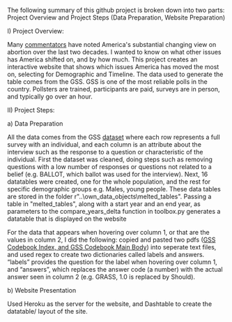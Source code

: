 The following summary of this github project is broken down into two parts: Project Overview and Project Steps (Data Preparation, Website Preparation)

I) Project Overview:

Many [commentators](url) have noted America's substantial changing view on abortion over the last two decades. I wanted to know on what other issues has America shifted on, and by how much. This project creates an interactive website that shows which issues America has moved the most on, selecting for Demographic and Timeline. The data used to generate the table comes from the GSS. GSS is one of the most reliable polls in the country. Pollsters are trained, participants are paid, surveys are in person, and typically go over an hour. 

II) Project Steps:

a) Data Preparation

All the data comes from the GSS [dataset](url) where each row represents a full survey with an individual, and each column is an attribute about the interview such as the response to a question or characteristic of the individual. First the dataset was cleaned, doing steps such as removing questions with a low number of responses or questions not related to a belief (e.g. BALLOT, which ballot was used for the interview). Next, 16 datatables were created, one for the whole population, and the rest for specific demographic groups e.g. Males, young people. These data tables are stored in the folder r"..\own_data_objects\melted_tables". Passing a table in "melted_tables", along with a start year and an end year, as parameters to the compare_years_delta function in toolbox.py generates a datatable that is displayed on the website

For the data that appears when hovering over column 1, or that are the values in column 2, I did the following: copied and pasted two pdfs ([GSS Codebook Index, and GSS Codebook Main Body](url)) into seperate text files, and used regex to create two dictionaries called labels and answers. “labels” provides the question for the label when hovering over column 1, and “answers”, which replaces the answer code (a number) with the actual answer seen in column 2 (e.g. GRASS, 1.0 is replaced by Should).

b) Website Presentation

Used Heroku as the server for the website, and Dashtable to create the datatable/ layout of the site. 

